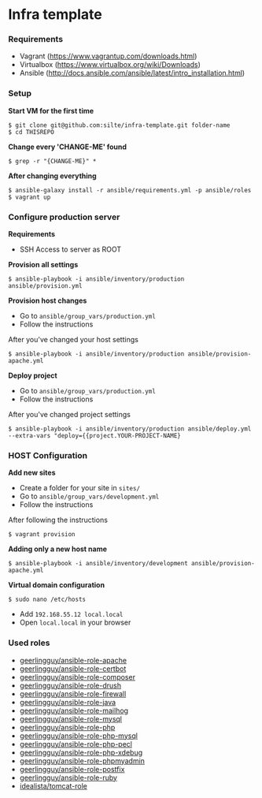 # Infra template

### Requirements
 * Vagrant (https://www.vagrantup.com/downloads.html)
 * Virtualbox (https://www.virtualbox.org/wiki/Downloads)
 * Ansible (http://docs.ansible.com/ansible/latest/intro_installation.html)

### Setup

**Start VM for the first time**

```
$ git clone git@github.com:silte/infra-template.git folder-name
$ cd THISREPO
```

**Change every 'CHANGE-ME' found**

```
$ grep -r "{CHANGE-ME}" * 
```

**After changing everything**

```
$ ansible-galaxy install -r ansible/requirements.yml -p ansible/roles
$ vagrant up
```

### Configure production server

**Requirements**
 * SSH Access to server as ROOT

**Provision all settings**

```
$ ansible-playbook -i ansible/inventory/production ansible/provision.yml
```
  
**Provision host changes**

 * Go to ``` ansible/group_vars/production.yml ```
 * Follow the instructions

After you've changed your host settings

``` 
$ ansible-playbook -i ansible/inventory/production ansible/provision-apache.yml
```
 
**Deploy project**

 * Go to ``` ansible/group_vars/production.yml ```
 * Follow the instructions

After you've changed project settings

``` 
$ ansible-playbook -i ansible/inventory/production ansible/deploy.yml --extra-vars "deploy={{project.YOUR-PROJECT-NAME}
```

### HOST Configuration


**Add new sites**

 * Create a folder for your site in ``` sites/ ```
 * Go to ``` ansible/group_vars/development.yml ```
 * Follow the instructions

After following the instructions

```
$ vagrant provision
```

**Adding only a new host name**

```
$ ansible-playbook -i ansible/inventory/development ansible/provision-apache.yml
```


**Virtual domain configuration**

```
$ sudo nano /etc/hosts
```

* Add ``` 192.168.55.12 local.local ```
* Open ``` local.local ``` in your browser
 

### Used roles
 
 * [geerlingguy/ansible-role-apache](https://github.com/silte/ansible-role-apache)
 * [geerlingguy/ansible-role-certbot](https://github.com/geerlingguy/ansible-role-certbot)
 * [geerlingguy/ansible-role-composer](https://github.com/geerlingguy/ansible-role-composer)
 * [geerlingguy/ansible-role-drush](https://github.com/geerlingguy/ansible-role-drush)
 * [geerlingguy/ansible-role-firewall](https://github.com/geerlingguy/ansible-role-firewall)
 * [geerlingguy/ansible-role-java](https://github.com/geerlingguy/ansible-role-java)
 * [geerlingguy/ansible-role-mailhog](https://github.com/geerlingguy/ansible-role-mailhog)
 * [geerlingguy/ansible-role-mysql](https://github.com/geerlingguy/ansible-role-mysql)
 * [geerlingguy/ansible-role-php](https://github.com/geerlingguy/ansible-role-php)
 * [geerlingguy/ansible-role-php-mysql](https://github.com/geerlingguy/ansible-role-php-mysql)
 * [geerlingguy/ansible-role-php-pecl](https://github.com/geerlingguy/ansible-role-php-pecl)
 * [geerlingguy/ansible-role-php-xdebug](https://github.com/geerlingguy/ansible-role-php-xdebug)
 * [geerlingguy/ansible-role-phpmyadmin](https://github.com/geerlingguy/ansible-role-phpmyadmin)
 * [geerlingguy/ansible-role-postfix](https://github.com/geerlingguy/ansible-role-postfix)
 * [geerlingguy/ansible-role-ruby](https://github.com/geerlingguy/ansible-role-ruby)
 * [idealista/tomcat-role](https://github.com/idealista/tomcat-role)
 
